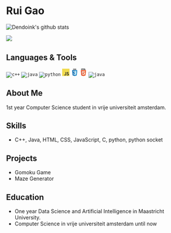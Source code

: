 # Rui Gao

![Dendoink's github stats](https://github-readme-stats.vercel.app/api?username=RuiGAO512&show_icons=true&theme=radical&count_private=true)

![](https://komarev.com/ghpvc/?username=RuiGAO512)

## Languages & Tools
<code><img height="20" src="https://cdn-icons-png.flaticon.com/512/6132/6132222.png" alt="c++" /></code>
<code><img height="20" src="https://cdn-icons-png.flaticon.com/512/5968/5968282.png" alt="java" /></code>
<code><img height="20" src="https://cdn3.iconfinder.com/data/icons/logos-and-brands-adobe/512/267_Python-512.png" alt="python" /></code>
<code><img height="20" src="https://raw.githubusercontent.com/github/explore/80688e429a7d4ef2fca1e82350fe8e3517d3494d/topics/javascript/javascript.png" alt="javascript" /></code>
<code><img height="20" src="https://raw.githubusercontent.com/github/explore/80688e429a7d4ef2fca1e82350fe8e3517d3494d/topics/css/css.png" alt="css" /></code>
<code><img height="20" src="https://raw.githubusercontent.com/github/explore/80688e429a7d4ef2fca1e82350fe8e3517d3494d/topics/html/html.png" alt="html" /></code>
<code><img height="20" src="https://upload.wikimedia.org/wikipedia/commons/thumb/1/18/C_Programming_Language.svg/1200px-C_Programming_Language.svg.png" alt="java" /></code>



<!-- ![](https://github-readme-stats.vercel.app/api/top-langs/?username=RuiGAO512&layout=compact&langs_count=6) -->

## About Me

1st year Computer Science student in vrije universiteit amsterdam.

## Skills

- C++, Java, HTML, CSS, JavaScript, C, python, python socket

## Projects

- Gomoku Game
- Maze Generator

## Education

- One year Data Science and Artificial Intelligence in Maastricht University.
- Computer Science in vrije universiteit amsterdam until now

